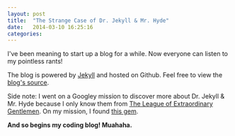 ```yaml
---
layout: post
title:  "The Strange Case of Dr. Jekyll & Mr. Hyde"
date:   2014-03-10 16:25:16
categories:
---
```


I've been meaning to start up a blog for a while.  Now everyone can listen to my pointless rants!

The blog is powered by [Jekyll](http://jekyllrb.com/) and hosted on Github.  Feel free to view the [blog's source](http://github.com/connorbode/connorbode.github.io).

Side note: I went on a Googley mission to discover more about Dr. Jekyll & Mr. Hyde because I only know them from [The League of Extraordinary Gentlemen](http://www.imdb.com/title/tt0311429/).  On my mission, I found [this gem](http://www.youtube.com/watch?v=EugSL1jbUE0).

__And so begins my coding blog!  Muahaha.__
